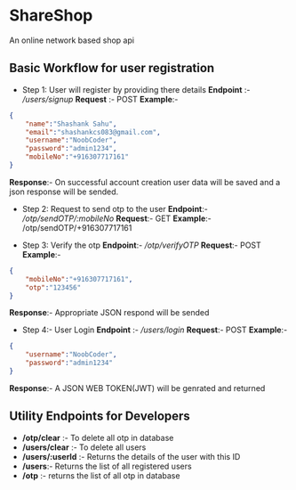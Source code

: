 # ShareShop
An online network based shop api


## Basic Workflow for user registration 
- Step 1: User will register by providing there details
**Endpoint** :- */users/signup*
**Request** :- POST 
**Example**:- 
```json
{
    "name":"Shashank Sahu",
    "email":"shashankcs083@gmail.com",
    "username":"NoobCoder",
    "password":"admin1234",
    "mobileNo":"+916307717161"
}
```
**Response**:-  On successful account creation user data will be saved and a json response will be sended.

- Step 2:  Request to send otp to the user
**Endpoint**:- */otp/sendOTP/:mobileNo*
**Request**:- GET
**Example**:- /otp/sendOTP/+916307717161

- Step 3: Verify the otp 
**Endpoint**:- */otp/verifyOTP*
**Request**:- POST
**Example**:- 
```json
{
    "mobileNo":"+916307717161",
	"otp":"123456"
}
```
**Response**:- Appropriate JSON respond will be sended

- Step 4:- User Login
**Endpoint** :- */users/login*
**Request**:- POST
**Example**:-
```json
{
    "username":"NoobCoder",
    "password":"admin1234"
}
```
**Response**:- A JSON WEB TOKEN(JWT) will be genrated and returned

## Utility Endpoints for Developers

- **/otp/clear** :- To delete all otp in database
- **/users/clear** :- To delete all users
- **/users/:userId** :- Returns the details of the user with this ID 
- **/users**:- Returns the list of all registered users 
- **/otp** :- returns the list of all otp in database